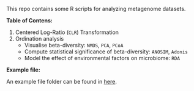 This repo contains some R scripts for analyzing metagenome datasets.

**Table of Contens:**

1. Centered Log-Ratio (`CLR`) Transformation
2. Ordination analysis
    - Visualise beta-diversity: `NMDS`, `PCA`, `PCoA`
    - Compute statistical significance of beta-diversity: `ANOSIM`, `Adonis`
    - Model the effect of environmental factors on microbiome: `RDA`

**Example file:**

An example file folder can be found in [<u>here</u>](./Example_file/).